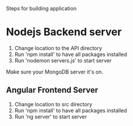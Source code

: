 Steps for building application

# Nodejs Backend server
1. Change location to the API directory
2. Run 'npm install' to have all packages installed
2. Run 'nodemon servers.js' to start server
<p>Make sure your MongoDB server it's on.</p>
 

## Angular Frontend Server
1. Change location to src directory
2. Run 'npm install' to have all packages installed
3. Run 'ng server' to start server

